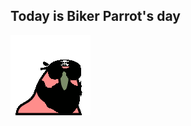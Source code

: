 <h2>Today is Biker Parrot's day</h2><img src="https://raw.githubusercontent.com/jmhobbs/cultofthepartyparrot.com/master/parrots/hd/bikerparrot.gif" />